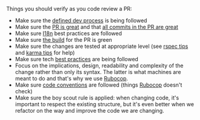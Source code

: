 Things you should verify as you code review a PR:
* Make sure the [defined dev process](The-process-of-review%2C-test%2C-merge-and-deploy) is being followed
* Make sure the [PR is great](Making-a-great-pull-request) and that [all commits in the PR are great](Making-a-great-commit)
* Make sure [I18n](Internationalisation-%28i18n%29) best practices are followed
* Make sure [the build](Continuous-Integration) for the PR is green
* Make sure the changes are tested at appropriate level (see [rspec tips](Testing-and-Rspec-Tips) and [karma tips](Karma) for help)
* Make sure tech [best practices](Code,-the-way-we-do-things) are being followed
* Focus on the implications, design, readability and complexity of the change rather than only its syntax. The latter is what machines are meant to do and that's why we use [Rubocop](http://batsov.com/rubocop/).
* Make sure [code conventions](https://github.com/openfoodfoundation/openfoodnetwork/wiki/Code-Conventions) are followed (things [Rubocop](http://batsov.com/rubocop/) doesn't check)
* Make sure the boy scout rule is applied: when changing code, it's important to respect the existing structure, but it's even better when we refactor on the way and improve the code we are changing.